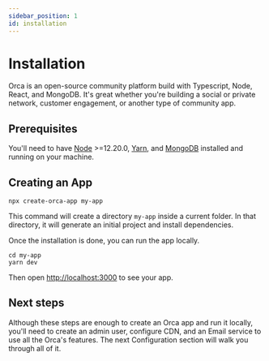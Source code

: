```yaml
---
sidebar_position: 1
id: installation
---
```


# Installation

Orca is an open-source community platform build with Typescript, Node, React, and MongoDB. It's great whether you're building a social or private network, customer engagement, or another type of community app.

## Prerequisites

You'll need to have [Node](https://nodejs.org) >=12.20.0, [Yarn](https://yarnpkg.com), and [MongoDB](https://www.mongodb.com) installed and running on your machine.

## Creating an App

```
npx create-orca-app my-app
```

This command will create a directory `my-app` inside a current folder. In that directory, it will generate an initial project and install dependencies.

Once the installation is done, you can run the app locally.

```
cd my-app
yarn dev
```

Then open [http://localhost:3000](http://localhost:3000/) to see your app.

## Next steps

Although these steps are enough to create an Orca app and run it locally, you'll need to create an admin user, configure CDN, and an Email service to use all the Orca's features. The next Configuration section will walk you through all of it.
